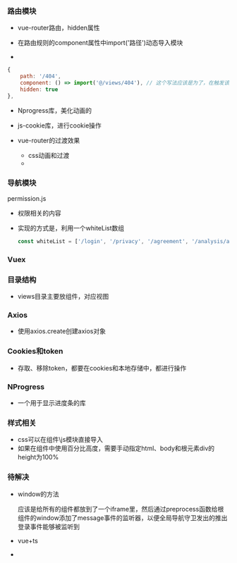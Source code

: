 ### 路由模块

* vue-router路由，hidden属性

* 在路由规则的component属性中import('路径')动态导入模块

* 
  
  ```js
  {
      path: '/404',
      component: () => import('@/views/404'), // 这个写法应该是为了，在触发该路由时才引入组件
      hidden: true
  },
  ```
  
* Nprogress库，美化动画的

* js-cookie库，进行cookie操作

* vue-router的过渡效果

  * css动画和过渡
  * 



### 导航模块

permission.js

* 权限相关的内容

* 实现的方式是，利用一个whiteList数组

  ```js
  const whiteList = ['/login', '/privacy', '/agreement', '/analysis/app','/briefInfo','/detailApp']
  ```

### Vuex 



### 目录结构

* views目录主要放组件，对应视图

### Axios

* 使用axios.create创建axios对象

### Cookies和token

* 存取、移除token，都要在cookies和本地存储中，都进行操作

### NProgress

* 一个用于显示进度条的库

### 样式相关

* css可以在组件\js模块直接导入
* 如果在组件中使用百分比高度，需要手动指定html、body和根元素div的height为100%

### 待解决

* window的方法

  应该是给所有的组件都放到了一个iframe里，然后通过preprocess函数给根组件的window添加了message事件的监听器，以便全局导航守卫发出的推出登录事件能够被监听到

* vue+ts
* 
